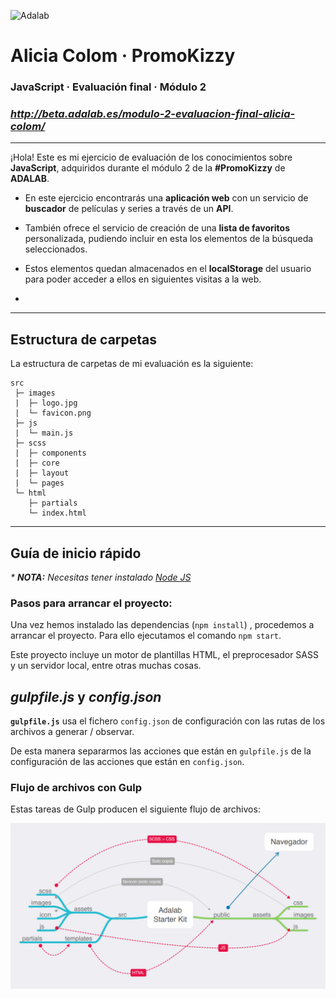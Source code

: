 ![Adalab](https://beta.adalab.es/resources/images/adalab-logo-155x61-bg-white.png)

# **Alicia Colom** · PromoKizzy

### **JavaScript · Evaluación final · Módulo 2**

### _http://beta.adalab.es/modulo-2-evaluacion-final-alicia-colom/_

---

¡Hola! Este es mi ejercicio de evaluación de los conocimientos sobre **JavaScript**, adquiridos durante el módulo 2 de la **#PromoKizzy** de **ADALAB**.

- En este ejercicio encontrarás una **aplicación web** con un servicio de **buscador** de películas y series a través de un **API**.

- También ofrece el servicio de creación de una **lista de favoritos** personalizada, pudiendo incluir en esta los elementos de la búsqueda seleccionados.

- Estos elementos quedan almacenados en el **localStorage** del usuario para poder acceder a ellos en siguientes visitas a la web.

-

---

## Estructura de carpetas

La estructura de carpetas de mi evaluación es la siguiente:

```
src
 ├─ images
 |  ├─ logo.jpg
 |  └─ favicon.png
 ├─ js
 |  └─ main.js
 ├─ scss
 |  ├─ components
 |  ├─ core
 |  ├─ layout
 |  └─ pages
 └─ html
    ├─ partials
    └─ index.html
```

---

## Guía de inicio rápido

_\* **NOTA:** Necesitas tener instalado [Node JS](https://nodejs.org/)_

### Pasos para arrancar el proyecto:

Una vez hemos instalado las dependencias
(`npm install`) , procedemos a arrancar el proyecto.
Para ello ejecutamos el comando `npm start`.

Este proyecto incluye un motor de plantillas HTML, el preprocesador SASS y un servidor local, entre otras muchas cosas.

## _gulpfile.js_ y _config.json_

**`gulpfile.js`** usa el fichero `config.json` de configuración con las rutas de los archivos a generar / observar.

De esta manera separarmos las acciones que están en `gulpfile.js` de la configuración de las acciones que están en `config.json`.

### Flujo de archivos con Gulp

Estas tareas de Gulp producen el siguiente flujo de archivos:

![Gulp flow](./gulp-flow.png)
